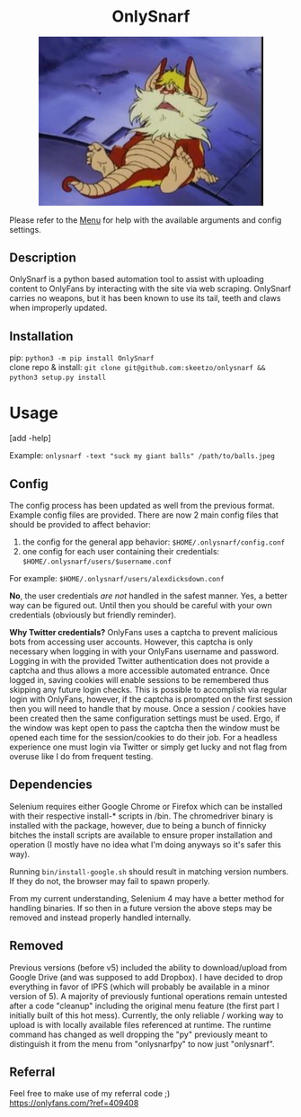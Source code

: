 <h1 align="center">OnlySnarf</h1>
<p align="center"><img src="public/images/snarf-missionary.jpg" alt="Shnarf" width="400"/></p>

Please refer to the [Menu](https://github.com/skeetzo/onlysnarf/blob/master/menu.md) for help with the available arguments and config settings. 

## Description
OnlySnarf is a python based automation tool to assist with uploading content to OnlyFans by interacting with the site via web scraping. OnlySnarf carries no weapons, but it has been known to use its tail, teeth and claws when improperly updated.

## Installation
pip: `python3 -m pip install OnlySnarf`  
clone repo & install: `git clone git@github.com:skeetzo/onlysnarf && python3 setup.py install`  

# Usage

[add -help]

Example: `onlysnarf -text "suck my giant balls" /path/to/balls.jpeg`

## Config
The config process has been updated as well from the previous format. Example config files are provided. There are now 2 main config files that should be provided to affect behavior:
1) the config for the general app behavior: `$HOME/.onlysnarf/config.conf`
2) one config for each user containing their credentials: `$HOME/.onlysnarf/users/$username.conf`

For example: `$HOME/.onlysnarf/users/alexdicksdown.conf`

**No**, the user credentials *are not* handled in the safest manner. Yes, a better way can be figured out. Until then you should be careful with your own credentials (obviously but friendly reminder).

**Why Twitter credentials?**
OnlyFans uses a captcha to prevent malicious bots from accessing user accounts. However, this captcha is only necessary when logging in with your OnlyFans username and password. Logging in with the provided Twitter authentication does not provide a captcha and thus allows a more accessible automated entrance. Once logged in, saving cookies will enable sessions to be remembered thus skipping any future login checks. This is possible to accomplish via regular login with OnlyFans, however, if the captcha is prompted on the first session then you will need to handle that by mouse. Once a session / cookies have been created then the same configuration settings must be used. Ergo, if the window was kept open to pass the captcha then the window must be opened each time for the session/cookies to do their job. For a headless experience one must login via Twitter or simply get lucky and not flag from overuse like I do from frequent testing.

## Dependencies
Selenium requires either Google Chrome or Firefox which can be installed with their respective install-* scripts in /bin. The chromedriver binary is installed with the package, however, due to being a bunch of finnicky bitches the install scripts are available to ensure proper installation and operation (I mostly have no idea what I'm doing anyways so it's safer this way).

Running `bin/install-google.sh` should result in matching version numbers. If they do not, the browser may fail to spawn properly.

From my current understanding, Selenium 4 may have a better method for handling binaries. If so then in a future version the above steps may be removed and instead properly handled  internally.

## Removed
Previous versions (before v5) included the ability to download/upload from Google Drive (and was supposed to add Dropbox). I have decided to drop everything in favor of IPFS (which will probably be available in a minor version of 5). A majority of previously funtional operations remain untested after a code "cleanup" including the original menu feature (the first part I initially built of this hot mess). Currently, the only reliable / working way to upload is with locally available files referenced at runtime. The runtime command has changed as well dropping the "py" previously meant to distinguish it from the menu from "onlysnarfpy" to now just "onlysnarf".

## Referral
Feel free to make use of my referral code ;)  
https://onlyfans.com/?ref=409408